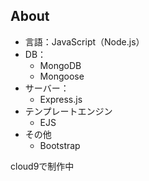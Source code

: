 ## About

- 言語：JavaScript（Node.js）
- DB：
  - MongoDB
  - Mongoose
- サーバー：
  - Express.js
- テンプレートエンジン
  - EJS
- その他
  - Bootstrap

cloud9で制作中
